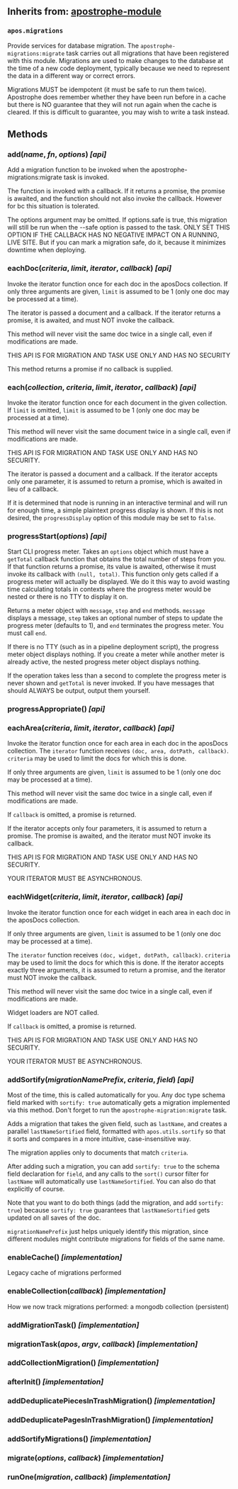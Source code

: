 ## Inherits from: [apostrophe-module](../apostrophe-module/README.md)
### `apos.migrations`
Provide services for database migration. The `apostrophe-migrations:migrate` task
carries out all migrations that have been registered with this module. Migrations
are used to make changes to the database at the time of a new code deployment,
typically because we need to represent the data in a different way or correct
errors.

Migrations MUST be idempotent (it must be safe to run them twice). Apostrophe
does remember whether they have been run before in a cache but there is
NO guarantee that they will not run again when the cache is cleared. If this is
difficult to guarantee, you may wish to write a task instead.


## Methods
### add(*name*, *fn*, *options*) *[api]*
Add a migration function to be invoked when the apostrophe-migrations:migrate task is invoked.

The function is invoked with a callback. If it returns a promise,
the promise is awaited, and the function should not also invoke the callback.
However for bc this situation is tolerated.

The options argument may be omitted. If options.safe is true, this migration will still be run when the
--safe option is passed to the task. ONLY SET THIS OPTION IF THE CALLBACK HAS NO NEGATIVE IMPACT ON A RUNNING,
LIVE SITE. But if you can mark a migration safe, do it, because it minimizes downtime when deploying.
### eachDoc(*criteria*, *limit*, *iterator*, *callback*) *[api]*
Invoke the iterator function once for each doc in the aposDocs collection.
If only three arguments are given, `limit` is assumed to be 1 (only one
doc may be processed at a time).

The iterator is passed a document and a callback. If the iterator
returns a promise, it is awaited, and must NOT invoke the callback.

This method will never visit the same doc twice in a single call, even if
modifications are made.

THIS API IS FOR MIGRATION AND TASK USE ONLY AND HAS NO SECURITY

This method returns a promise if no callback is supplied.
### each(*collection*, *criteria*, *limit*, *iterator*, *callback*) *[api]*
Invoke the iterator function once for each document in the given collection.
If `limit` is omitted, `limit` is assumed to be 1 (only one
doc may be processed at a time).

This method will never visit the same document twice in a single call, even if
modifications are made.

THIS API IS FOR MIGRATION AND TASK USE ONLY AND HAS NO SECURITY.

The iterator is passed a document and a callback. If the iterator
accepts only one parameter, it is assumed to return a promise,
which is awaited in lieu of a callback.

If it is determined that node is running in an interactive terminal
and will run for enough time, a simple plaintext progress display
is shown. If this is not desired, the `progressDisplay` option
of this module may be set to `false`.
### progressStart(*options*) *[api]*
Start CLI progress meter. Takes an `options` object which must
have a `getTotal` callback function that obtains the
total number of steps from you. If that function returns a promise,
its value is awaited, otherwise it must invoke its callback with
`(null, total)`. This function only gets called if a progress meter
will actually be displayed. We do it this way to avoid wasting time
calculating totals in contexts where the progress meter would be
nested or there is no TTY to display it on.

Returns a meter object with `message`, `step` and `end`
methods. `message` displays a message, `step` takes an
optional number of steps to update the progress meter (defaults to 1),
and `end` terminates the progress meter. You must call `end`.

If there is no TTY (such as in a pipeline deployment script),
the progress meter object displays nothing. If you create a
meter while another meter is already active, the nested progress meter
object displays nothing.

If the operation takes less than a second to complete the
progress meter is never shown and `getTotal` is never invoked.
If you have messages that should ALWAYS be output, output
them yourself.
### progressAppropriate() *[api]*

### eachArea(*criteria*, *limit*, *iterator*, *callback*) *[api]*
Invoke the iterator function once for each area in each doc in
the aposDocs collection. The `iterator` function receives
`(doc, area, dotPath, callback)`. `criteria` may be used to limit
the docs for which this is done.

If only three arguments are given, `limit` is assumed to be 1 (only one
doc may be processed at a time).

This method will never visit the same doc twice in a single call, even if
modifications are made.

If `callback` is omitted, a promise is returned.

If the iterator accepts only four parameters, it is assumed to
return a promise. The promise is awaited, and the
iterator must NOT invoke its callback.

THIS API IS FOR MIGRATION AND TASK USE ONLY AND HAS NO SECURITY.

YOUR ITERATOR MUST BE ASYNCHRONOUS.
### eachWidget(*criteria*, *limit*, *iterator*, *callback*) *[api]*
Invoke the iterator function once for each widget in each area in each doc
in the aposDocs collection.

If only three arguments are given, `limit` is assumed to be 1 (only one
doc may be processed at a time).

The `iterator` function receives `(doc, widget, dotPath, callback)`.
`criteria` may be used to limit
the docs for which this is done. If the iterator accepts exactly
three arguments, it is assumed to return a promise, and the iterator
must NOT invoke the callback.

This method will never visit the same doc twice in a single call, even if
modifications are made.

Widget loaders are NOT called.

If `callback` is omitted, a promise is returned.

THIS API IS FOR MIGRATION AND TASK USE ONLY AND HAS NO SECURITY.

YOUR ITERATOR MUST BE ASYNCHRONOUS.
### addSortify(*migrationNamePrefix*, *criteria*, *field*) *[api]*
Most of the time, this is called automatically for you. Any
doc type schema field marked with `sortify: true` automatically
gets a migration implemented via this method. Don't forget
to run the `apostrophe-migration:migrate` task.

Adds a migration that takes the given field, such as `lastName`, and
creates a parallel `lastNameSortified` field, formatted with
`apos.utils.sortify` so that it sorts and compares in a more
intuitive, case-insensitive way.

The migration applies only to documents that match `criteria`.

After adding such a migration, you can add `sortify: true` to the
schema field declaration for `field`, and any calls to
the `sort()` cursor filter for `lastName` will automatically
use `lastNameSortified`. You can also do that explicitly of course.

Note that you want to do both things (add the migration, and
add `sortify: true`) because `sortify: true` guarantees that
`lastNameSortified` gets updated on all saves of the doc.

`migrationNamePrefix` just helps uniquely identify this
migration, since different modules might contribute migrations
for fields of the same name.
### enableCache() *[implementation]*
Legacy cache of migrations performed
### enableCollection(*callback*) *[implementation]*
How we now track migrations performed: a mongodb collection (persistent)
### addMigrationTask() *[implementation]*

### migrationTask(*apos*, *argv*, *callback*) *[implementation]*

### addCollectionMigration() *[implementation]*

### afterInit() *[implementation]*

### addDeduplicatePiecesInTrashMigration() *[implementation]*

### addDeduplicatePagesInTrashMigration() *[implementation]*

### addSortifyMigrations() *[implementation]*

### migrate(*options*, *callback*) *[implementation]*

### runOne(*migration*, *callback*) *[implementation]*

